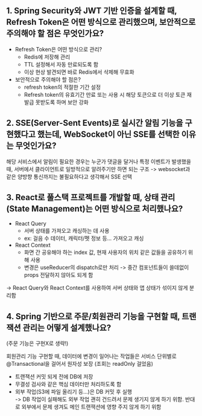 ## 1. Spring Security와 JWT 기반 인증을 설계할 때, Refresh Token은 어떤 방식으로 관리했으며, 보안적으로 주의해야 할 점은 무엇인가요?
- Refresh Token은 어떤 방식으로 관리?
  - Redis에 저장해 관리
  - TTL 설정해서 자동 만료되도록 함
  - 이상 현상 발견되면 바로 Redis에서 삭제해 무효화
- 보안적으로 주의해야 할 점은?
  - refresh token의 적절한 기간 설정
  - Refresh token의 유효기간 만료 또는 사용 시 해당 토큰으로 더 이상 토큰 재발급 못받도록 하며 보안 강화


## 2. SSE(Server-Sent Events)로 실시간 알림 기능을 구현했다고 했는데, WebSocket이 아닌 SSE를 선택한 이유는 무엇인가요?
해당 서비스에서 알림이 필요한 경우는 누군가 댓글을 달거나 특정 이벤트가 발생했을 때, 서버에서 클라이언트로 일방적으로 알려주기만 하면 되는 구조 -> websocket과 같은 양방향 통신까지는 불필요하다고 생각해서 SSE 선택


## 3. React로 풀스택 프로젝트를 개발할 때, 상태 관리(State Management)는 어떤 방식으로 처리했나요?
- React Query
  - 서버 상태를 가져오고 캐싱하는 데 사용
  - ex: 걸음 수 데이터, 캐릭터/펫 정보 등... 가져오고 캐싱
- React Context
  - 화면 간 공유해야 하는 index 값, 현재 사용자의 위치 같은 값들을 공유하기 위해 사용
  - 변경은 useReducer의 dispatch로만 처리
    -> 중간 컴포넌트들이 쓸데없이 props 전달하지 않아도 되게 함  

-> React Query와 React Context를 사용하여 서버 상태와 앱 상태가 섞이지 않게 분리함


## 4. Spring 기반으로 주문/회원관리 기능을 구현할 때, 트랜잭션 관리는 어떻게 설계했나요?
(주문 기능은 구현X로 생략!)

회원관리 기능 구현할 때, 데이터에 변경이 일어나는 작업들은 서비스 단위별로 @Transactional을 걸어서 원자성 보장
(조회는 readOnly 걸었음)

- 트랜잭션 커밋 되게 전에 DB에 저장
- 무결성 검사와 같은 핵심 데이터만 처리하도록 함
- 외부 작업(S3에 파일 올리기 등...)은 DB 커밋 후 실행  
-> DB 작업이 실패해도 외부 작업 괜히 건드려서 문제 생기지 않게 하기 위함. 반대로 외부에서 문제 생겨도 메인 트랜잭션에 영향 주지 않게 하기 위함
